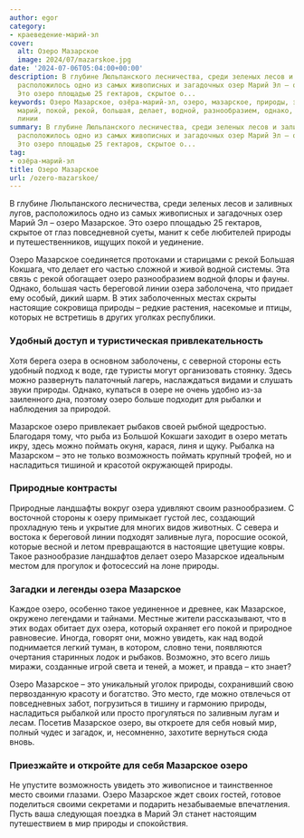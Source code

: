 ```yaml
---
author: egor
category:
- краеведение-марий-эл
cover:
  alt: Озеро Мазарское
  image: 2024/07/mazarskoe.jpg
date: '2024-07-06T05:04:00+00:00'
description: В глубине Люльпанского лесничества, среди зеленых лесов и заливных лугов,
  расположилось одно из самых живописных и загадочных озер Марий Эл – озеро Мазарское.
  Это озеро площадью 25 гектаров, скрытое о...
keywords: Озеро Мазарское, озёра-марий-эл, озеро, мазарское, природы, это, озера,
  марий, покой, рекой, большая, делает, водной, разнообразием, однако, береговой,
  линии
summary: В глубине Люльпанского лесничества, среди зеленых лесов и заливных лугов,
  расположилось одно из самых живописных и загадочных озер Марий Эл – озеро Мазарское.
  Это озеро площадью 25 гектаров, скрытое о...
tag:
- озёра-марий-эл
title: Озеро Мазарское
url: /ozero-mazarskoe/
---
```


В глубине Люльпанского лесничества, среди зеленых лесов и заливных лугов, расположилось одно из самых живописных и загадочных озер Марий Эл – озеро Мазарское. Это озеро площадью 25 гектаров, скрытое от глаз повседневной суеты, манит к себе любителей природы и путешественников, ищущих покой и уединение.

Озеро Мазарское соединяется протоками и старицами с рекой Большая Кокшага, что делает его частью сложной и живой водной системы. Эта связь с рекой обогащает озеро разнообразием водной флоры и фауны. Однако, большая часть береговой линии озера заболочена, что придает ему особый, дикий шарм. В этих заболоченных местах скрыты настоящие сокровища природы – редкие растения, насекомые и птицы, которых не встретишь в других уголках республики.

### Удобный доступ и туристическая привлекательность

Хотя берега озера в основном заболочены, с северной стороны есть удобный подход к воде, где туристы могут организовать стоянку. Здесь можно развернуть палаточный лагерь, наслаждаться видами и слушать звуки природы. Однако, купаться в озере не очень удобно из-за заиленного дна, поэтому озеро больше подходит для рыбалки и наблюдения за природой.

Мазарское озеро привлекает рыбаков своей рыбной щедростью. Благодаря тому, что рыба из Большой Кокшаги заходит в озеро метать икру, здесь можно поймать окуня, карася, линя и щуку. Рыбалка на Мазарском – это не только возможность поймать крупный трофей, но и насладиться тишиной и красотой окружающей природы.

### Природные контрасты

Природные ландшафты вокруг озера удивляют своим разнообразием. С восточной стороны к озеру примыкает густой лес, создающий прохладную тень и укрытие для многих видов животных. С севера и востока к береговой линии подходят заливные луга, поросшие осокой, которые весной и летом превращаются в настоящие цветущие ковры. Такое разнообразие ландшафтов делает озеро Мазарское идеальным местом для прогулок и фотосессий на лоне природы.

### Загадки и легенды озера Мазарское

Каждое озеро, особенно такое уединенное и древнее, как Мазарское, окружено легендами и тайнами. Местные жители рассказывают, что в этих водах обитает дух озера, который охраняет его покой и природное равновесие. Иногда, говорят они, можно увидеть, как над водой поднимается легкий туман, в котором, словно тени, появляются очертания старинных лодок и рыбаков. Возможно, это всего лишь миражи, созданные игрой света и теней, а может, и правда – кто знает?

Озеро Мазарское – это уникальный уголок природы, сохранивший свою первозданную красоту и богатство. Это место, где можно отвлечься от повседневных забот, погрузиться в тишину и гармонию природы, насладиться рыбалкой или просто прогуляться по заливным лугам и лесам. Посетив Мазарское озеро, вы откроете для себя новый мир, полный чудес и загадок, и, несомненно, захотите вернуться сюда вновь.

### Приезжайте и откройте для себя Мазарское озеро

Не упустите возможность увидеть это живописное и таинственное место своими глазами. Озеро Мазарское ждет своих гостей, готовое поделиться своими секретами и подарить незабываемые впечатления. Пусть ваша следующая поездка в Марий Эл станет настоящим путешествием в мир природы и спокойствия.